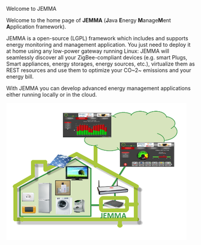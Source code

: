 Welcome to JEMMA
<!-- Remember: the first line always goes with the title-->
<!-- Please use h3 headers (###) inside these files -->

Welcome to the home page of **JEMMA** (**J**ava **E**nergy **M**anage**M**ent **A**pplication framework).

JEMMA is a open-source (LGPL) framework which includes and supports energy monitoring and management application.
You just need to deploy it at home using any low-power gateway running Linux: JEMMA will seamlessly discover all your ZigBee-compliant devices (e.g. smart Plugs, Smart appliances, energy storages, energy sources, etc.), virtualize them as REST resources and use them to optimize your CO~2~ emissions and your energy bill.

With JEMMA you can develop advanced energy management applications either running locally or in the cloud.

![](images/jemma-arch.png)





